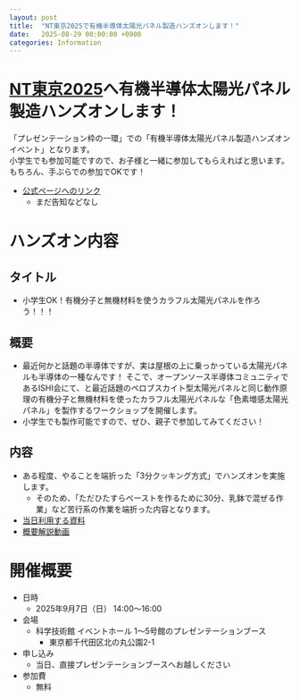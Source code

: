 ```yaml
---
layout: post
title:  "NT東京2025で有機半導体太陽光パネル製造ハンズオンします！"
date:   2025-08-29 00:00:00 +0900
categories: Information
---
```

# [NT東京2025](https://nt-tokyo.org/)へ有機半導体太陽光パネル製造ハンズオンします！
「プレゼンテーション枠の一環」での「有機半導体太陽光パネル製造ハンズオンイベント」となります。  
小学生でも参加可能ですので、お子様と一緒に参加してもらえればと思います。  
もちろん、手ぶらでの参加でOKです！  

- [公式ページへのリンク](https://nt-tokyo.org/)
    - まだ告知などなし


# ハンズオン内容
## タイトル
- 小学生OK！有機分子と無機材料を使うカラフル太陽光パネルを作ろう！！！
## 概要
- 最近何かと話題の半導体ですが、実は屋根の上に乗っかっている太陽光パネルも半導体の一種なんです！
そこで、オープンソース半導体コミュニティであるISHI会にて、と最近話題のペロブスカイト型太陽光パネルと同じ動作原理の有機分子と無機材料を使ったカラフル太陽光パネルな「色素増感太陽光パネル」を製作するワークショップを開催します。
- 小学生でも製作可能ですので、ぜひ、親子で参加してみてください！
## 内容
- ある程度、やることを端折った「3分クッキング方式」でハンズオンを実施します。
    - そのため、「ただひたすらペーストを作るために30分、乳鉢で混ぜる作業」など苦行系の作業を端折った内容となります。
- [当日利用する資料](https://ishi-kai.org/assets/presentation/event/202505/Dye-sensitized_solar_cells.pdf)
- [概要解説動画](https://youtu.be/B_BENM9wfdA?si=A1lwTtHzRvtd7-Ef)


# 開催概要
- 日時 
    - 2025年9月7日（日） 14:00～16:00  
- 会場 
    - 科学技術館 イベントホール 1～5号館のプレゼンテーションブース
        - 東京都千代田区北の丸公園2-1
- 申し込み
    - 当日、直接プレゼンテーションブースへお越しください
- 参加費
    - 無料
